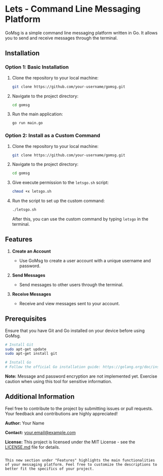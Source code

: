 # Lets - Command Line Messaging Platform

GoMsg is a simple command line messaging platform written in Go. It allows you to send and receive messages through the terminal.

## Installation

### Option 1: Basic Installation

1. Clone the repository to your local machine:

   ```bash
   git clone https://github.com/your-username/gomsg.git
   ```

2. Navigate to the project directory:

   ```bash
   cd gomsg
   ```

3. Run the main application:
   ```bash
   go run main.go
   ```

### Option 2: Install as a Custom Command

1. Clone the repository to your local machine:

   ```bash
   git clone https://github.com/your-username/gomsg.git
   ```

2. Navigate to the project directory:

   ```bash
   cd gomsg
   ```

3. Give execute permission to the `letsgo.sh` script:

   ```bash
   chmod +x letsgo.sh
   ```

4. Run the script to set up the custom command:

   ```bash
   ./letsgo.sh
   ```

   After this, you can use the custom command by typing `letsgo` in the terminal.

## Features

1. **Create an Account**

   - Use GoMsg to create a user account with a unique username and password.

2. **Send Messages**

   - Send messages to other users through the terminal.

3. **Receive Messages**
   - Receive and view messages sent to your account.

## Prerequisites

Ensure that you have Git and Go installed on your device before using GoMsg.

```bash
# Install Git
sudo apt-get update
sudo apt-get install git

# Install Go
# Follow the official Go installation guide: https://golang.org/doc/install
```

**Note:** Message and password encryption are not implemented yet. Exercise caution when using this tool for sensitive information.

## Additional Information

Feel free to contribute to the project by submitting issues or pull requests. Your feedback and contributions are highly appreciated!

**Author:** Your Name

**Contact:** your.email@example.com

**License:** This project is licensed under the MIT License - see the [LICENSE.md](LICENSE.md) file for details.

```

This new section under "Features" highlights the main functionalities of your messaging platform. Feel free to customize the descriptions to better fit the specifics of your project.
```
